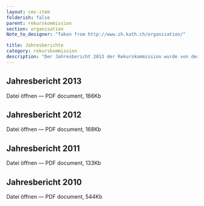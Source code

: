 ```yaml
---
layout: cms-item
folderish: false
parent: rekurskommission
section: organisation
Note_to_designer: "Taken from http://www.zh.kath.ch/organisation/"

title: Jahresberichte
category: rekurskommission
description: "Der Jahresbericht 2013 der Rekurskommission wurde von der Synode in der Sitzung vom 26. Juni 2014 abgenommen."
---
```


## Jahresbericht 2013
  Datei öffnen — PDF document, 166Kb

## Jahresbericht 2012
  Datei öffnen — PDF document, 168Kb

## Jahresbericht 2011
  Datei öffnen — PDF document, 133Kb

## Jahresbericht 2010
  Datei öffnen — PDF document, 544Kb